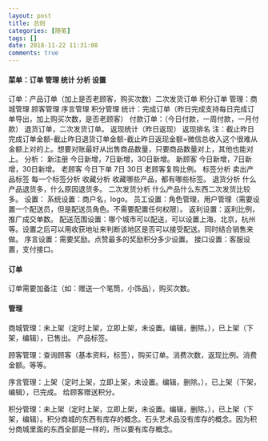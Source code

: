 ```yaml
---
layout: post
title: 总则
categories: [随笔]
tags: []
date: 2018-11-22 11:31:08
comments: true
---
```


#### 菜单：订单  管理  统计  分析  设置

订单：产品订单（加上是否老顾客，购买次数）二次发货订单  积分订单
管理：商城管理  顾客管理  序言管理  积分管理
统计：完成订单（昨日完成支持每日完成订单导出，加上购买次数，是否老顾客） 付款订单：（今日付款，一周付款，一月付款）
退货订单，二次发货订单。
返现统计（昨日返现） 返现排名  注：截止昨日完成订单金额-截止昨日退货订单金额-截止昨日返现金额=微信总收入这个很难从金额上对的上。想要对账最好从出售商品数量，只要商品数量对上，其他也能对上。
分析：
新注册 今日新增，7日新增，30日新增。
新顾客 今日新增，7日新增，30日新增。
老顾客 今日下单 7日 30日  老顾客复购比例。
标签分析 卖出产品标签 每一个标签分析 
收藏分析 收藏哪些产品，都有哪些标签。
退货分析 什么产品退货多，什么原因退货多。
二次发货分析  什么产品什么东西二次发货比较多。
设置： 
系统设置：商户名，logo。
员工设置：角色管理，用户管理（需要设置一个配送员，但是配送员角色。不需要配置任何权限）。
返利设置：返利比例，推广成交单数。
配送范围设置：哪个城市可以配送，可以设置上海，北京，杭州等。设置之后可以用收获地址来判断该地区是否可以接受配送。同时结合销售来做。
序言设置：需要奖励。点赞最多的奖励积分多少设置。
接口设置：客服设置，支付接口。

#### 订单
订单需要加备注（如：赠送一个笔筒，小饰品），购买次数。

#### 管理

商城管理：未上架（定时上架，立即上架，未设置。编辑，删除。），已上架（下架，编辑），已售出。
        产品标签。
        
顾客管理：查询顾客（基本资料，标签），购买订单。消费次数，返现比例。消费金额。等等。

序言管理：上架（定时上架，立即上架，未设置。编辑，删除。），已上架（下架，编辑），已完成。
        给顾客赠送积分。

积分管理：未上架（定时上架，立即上架，未设置。编辑，删除。），已上架（下架，编辑）。积分商城的东西有库存的概念。石头艺术品没有库存的概念。因为积分商城里面的东西全部是一样的，所以要有库存概念。


